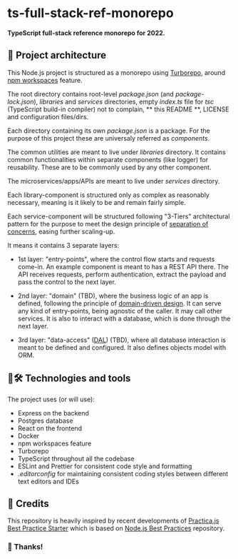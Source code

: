 # ts-full-stack-ref-monorepo
**TypeScript full-stack reference monorepo for 2022.**

## 🌳 Project architecture

This Node.js project is structured as a monorepo using [Turborepo](https://turborepo.org/docs), around [npm workspaces](https://docs.npmjs.com/cli/v8/using-npm/workspaces) feature.

The root directory contains root-level *package.json* (and *package-lock.json*), *libraries* and *services* directories, empty *index.ts* file for *tsc* (TypeScript build-in compiler) not to complain, ** this README **, LICENSE and configuration files/dirs.

Each directory containing its own *package.json* is a package. For the purpose of this project these are universaly referred as *components*.

The common utilities are meant to live under *libraries* directory. It contains common functionalities within separate components (like logger) for reusability. These are to be commonly used by any other component.

The microservices/apps/APIs are meant to live under *services* directory.

Each library-component is structured only as complex as reasonably necessary, meaning is it likely to be and remain fairly simple.

Each service-component will be structured following "3-Tiers" architectural pattern for the purpose to meet the design principle of [separation of concerns](https://en.wikipedia.org/wiki/Separation_of_concerns), easing further scaling-up.

It means it contains 3 separate layers:

- 1st layer: "entry-points", where the control flow starts and requests come-in. An example component is meant to has a REST API there. The API receives requests, perform authentication, extract the payload and pass the control to the next layer.

- 2nd layer: "domain" (TBD), where the business logic of an app is defined, following the principle of [domain-driven design](https://en.wikipedia.org/wiki/Domain-driven_design). It can serve any kind of entry-points, being agnostic of the caller. It may call other services. It is also to interact with a database, which is done through the next layer.

- 3rd layer: "data-access" ([DAL](https://en.wikipedia.org/wiki/Data_access_layer)) (TBD), where all database interaction is meant to be defined and configured. It also defines objects model with ORM.

## 🤖🛠️ Technologies and tools

The project uses (or will use):

- Express on the backend
- Postgres database
- React on the frontend
- Docker
- npm workspaces feature
- Turborepo
- TypeScript throughout all the codebase
- ESLint and Prettier for consistent code style and formatting
- *.editorconfig* for maintaining consistent coding styles between different text editors and IDEs

## 🏅 Credits

This repository is heavily inspired by recent developments of [Practica.js Best Practice Starter](https://practica.dev/) which is based on [Node.js Best Practices](https://github.com/goldbergyoni/nodebestpractices) repository.

### 🎉 Thanks!
